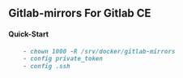 ## Gitlab-mirrors For Gitlab CE

#### Quick-Start
```markdown
    - chown 1000 -R /srv/docker/gitlab-mirrors
    - config private_token
    - config .ssh 

